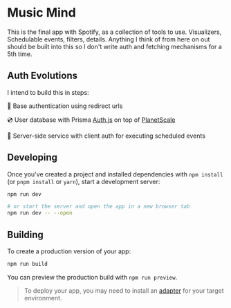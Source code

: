 # Music Mind
This is the final app with Spotify, as a collection of tools to use. 
Visualizers, Schedulable events, filters, details. Anything I think of from here on out should be built into this so I don't write auth and fetching mechanisms for a 5th time. 

## Auth Evolutions
I intend to build this in steps:

🔨 Base authentication using redirect urls

💿 User database with Prisma [Auth.js](https://authjs.dev/reference/sveltekit) on top of [PlanetScale](https://planetscale.com/)

🕋 Server-side service with client auth for executing scheduled events
## Developing


Once you've created a project and installed dependencies with `npm install` (or `pnpm install` or `yarn`), start a development server:

```bash
npm run dev

# or start the server and open the app in a new browser tab
npm run dev -- --open
```

## Building

To create a production version of your app:

```bash
npm run build
```

You can preview the production build with `npm run preview`.

> To deploy your app, you may need to install an [adapter](https://kit.svelte.dev/docs/adapters) for your target environment.
